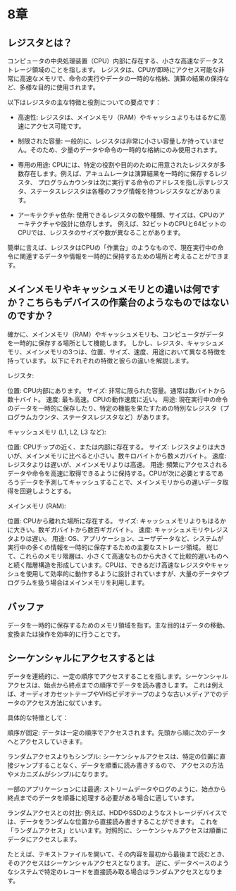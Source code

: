 # 8章

## レジスタとは？

コンピュータの中央処理装置（CPU）内部に存在する、小さな高速なデータストレージ領域のことを指します。
レジスタは、CPUが即時にアクセス可能な非常に高速なメモリで、命令の実行やデータの一時的な格納、演算の結果の保持など、多様な目的に使用されます。

以下はレジスタの主な特徴と役割についての要点です：

- 高速性: レジスタは、メインメモリ（RAM）やキャッシュよりもはるかに高速にアクセス可能です。

- 制限された容量: 一般的に、レジスタは非常に小さい容量しか持っていません。そのため、少量のデータや命令の一時的な格納にのみ使用されます。

- 専用の用途: CPUには、特定の役割や目的のために用意されたレジスタが多数存在します。例えば、アキュムレータは演算結果を一時的に保存するレジスタ、
プログラムカウンタは次に実行する命令のアドレスを指し示すレジスタ、ステータスレジスタは各種のフラグ情報を持つレジスタなどがあります。

- アーキテクチャ依存: 使用できるレジスタの数や種類、サイズは、CPUのアーキテクチャや設計に依存します。
例えば、32ビットのCPUと64ビットのCPUでは、レジスタのサイズや数が異なることがあります。

簡単に言えば、レジスタはCPUの「作業台」のようなもので、現在実行中の命令に関連するデータや情報を一時的に保持するための場所と考えることができます。



## メインメモリやキャッシュメモリとの違いは何ですか？こちらもデバイスの作業台のようなものではないのですか？

確かに、メインメモリ（RAM）やキャッシュメモリも、コンピュータがデータを一時的に保存する場所として機能します。
しかし、レジスタ、キャッシュメモリ、メインメモリの3つは、位置、サイズ、速度、用途において異なる特徴を持っています。
以下にそれぞれの特徴と彼らの違いを解説します。

レジスタ:

位置: CPU内部にあります。
サイズ: 非常に限られた容量。通常は数バイトから数十バイト。
速度: 最も高速。CPUの動作速度に近い。
用途: 現在実行中の命令のデータを一時的に保存したり、特定の機能を果たすための特別なレジスタ（プログラムカウンタ、ステータスレジスタなど）があります。

キャッシュメモリ (L1, L2, L3 など):

位置: CPUチップの近く、または内部に存在する。
サイズ: レジスタよりは大きいが、メインメモリに比べると小さい。数キロバイトから数メガバイト。
速度: レジスタよりは遅いが、メインメモリよりは高速。
用途: 頻繁にアクセスされるデータや命令を高速に取得できるように保持する。CPUが次に必要とするであろうデータを予測してキャッシュすることで、メインメモリからの遅いデータ取得を回避しようとする。

メインメモリ (RAM):

位置: CPUから離れた場所に存在する。
サイズ: キャッシュメモリよりもはるかに大きい。数ギガバイトから数百ギガバイト。
速度: キャッシュメモリやレジスタよりは遅い。
用途: OS、アプリケーション、ユーザデータなど、システムが実行中の多くの情報を一時的に保存するための主要なストレージ領域。
総じて、これらのメモリ階層は、小さくて高速なものから大きくて比較的遅いものへと続く階層構造を形成しています。CPUは、できるだけ高速なレジスタやキャッシュを使用して効率的に動作するように設計されていますが、大量のデータやプログラムを扱う場合はメインメモリを利用します。


## バッファ
データを一時的に保存するためのメモリ領域を指す。主な目的はデータの移動、変換または操作を効率的に行うことです。


## シーケンシャルにアクセスするとは

データを連続的に、一定の順序でアクセスすることを指します。シーケンシャルアクセスは、始点から終点までの順序でデータを読み書きします。
これは例えば、オーディオカセットテープやVHSビデオテープのような古いメディアでのデータのアクセス方法に似ています。

具体的な特徴として：

順序が固定: データは一定の順序でアクセスされます。先頭から順に次のデータへとアクセスしていきます。

ランダムアクセスよりもシンプル: シーケンシャルアクセスは、特定の位置に直接ジャンプすることなく、データを順番に読み書きするので、
アクセスの方法やメカニズムがシンプルになります。

一部のアプリケーションには最適: ストリームデータやログのように、始点から終点までのデータを順番に処理する必要がある場合に適しています。

ランダムアクセスとの対比: 例えば、HDDやSSDのようなストレージデバイスでは、データをランダムな位置から直接読み書きすることができます。
これを「ランダムアクセス」といいます。対照的に、シーケンシャルアクセスは順番にデータにアクセスします。

たとえば、テキストファイルを開いて、その内容を最初から最後まで読むとき、そのアクセスはシーケンシャルアクセスとなります。
逆に、データベースのようなシステムで特定のレコードを直接読み取る場合はランダムアクセスとなります。
